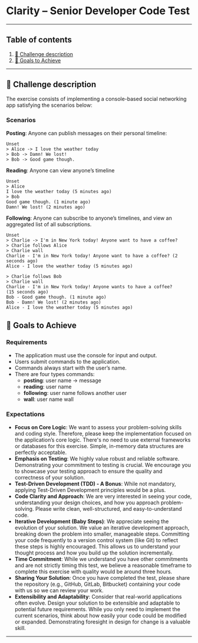 # Clarity – Senior Developer Code Test

***
## Table of contents
1. [:memo: Challenge description](#desc)
2. [:dart: Goals to Achieve](#goals)

<div id="desc"></div>

***

## :memo: Challenge description

The exercise consists of implementing a console-based social networking app
satisfying the scenarios below:

### Scenarios

**Posting**: Anyone can publish messages on their personal timeline:
```
Unset
> Alice -> I love the weather today
> Bob -> Damn! We lost!
> Bob -> Good game though.
```

**Reading**: Anyone can view anyone’s timeline
```
Unset
> Alice
I love the weather today (5 minutes ago)
> Bob
Good game though. (1 minute ago)
Damn! We lost! (2 minutes ago)
```

**Following**: Anyone can subscribe to anyone’s timelines,
and view an aggregated list of all subscriptions.

```
Unset
> Charlie -> I'm in New York today! Anyone want to have a coffee?
> Charlie follows Alice
> Charlie wall
Charlie - I'm in New York today! Anyone want to have a coffee? (2
seconds ago)
Alice - I love the weather today (5 minutes ago)

> Charlie follows Bob
> Charlie wall
Charlie - I'm in New York today! Anyone wants to have a coffee?
(15 seconds ago)
Bob - Good game though. (1 minute ago)
Bob - Damn! We lost! (2 minutes ago)
Alice - I love the weather today (5 minutes ago)
```

<div id="goals"></div>

## :dart: Goals to Achieve

### Requirements

- The application must use the console for input and output.
- Users submit commands to the application.
- Commands always start with the user’s name.
- There are four types commands:
    - **posting**: user name -> message
    - **reading**: user name
    - **following**: user name follows another user
    - **wall**: user name wall

### Expectations

- **Focus on Core Logic**:
We want to assess your problem-solving skills and coding style.
Therefore, please keep the implementation focused on the application’s core logic.
There's no need to use external frameworks or databases for this exercise.
Simple, in-memory data structures are perfectly acceptable.
- **Emphasis on Testing**:
We highly value robust and reliable software.
Demonstrating your commitment to testing is crucial.
We encourage you to showcase your testing approach to ensure the quality
and correctness of your solution.
- **Test-Driven Development (TDD) - A Bonus**:
While not mandatory, applying Test-Driven Development principles would be a plus.
- **Code Clarity and Approach**:
We are very interested in seeing your code, understanding your design choices,
and how you approach problem-solving.
Please write clean, well-structured, and easy-to-understand code.
- **Iterative Development (Baby Steps)**:
We appreciate seeing the evolution of your solution.
We value an iterative development approach,
breaking down the problem into smaller, manageable steps.
Committing your code frequently to a version control system (like Git)
to reflect these steps is highly encouraged.
This allows us to understand your thought process
and how you build up the solution incrementally.
- **Time Commitment**:
While we understand you have other commitments
and are not strictly timing this test,
we believe a reasonable timeframe to complete this exercise with quality
would be around three hours.
- **Sharing Your Solution**:
Once you have completed the test, please share the repository
(e.g., GitHub, GitLab, Bitbucket) containing your code with us
so we can review your work.
- **Extensibility and Adaptability**:
Consider that real-world applications often evolve.
Design your solution to be extensible and adaptable to potential future requirements.
While you only need to implement the current scenarios,
think about how easily your code could be modified or expanded.
Demonstrating foresight in design for change is a valuable skill.

---